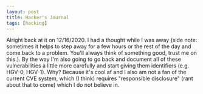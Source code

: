 ```yaml
---
layout: post
title: Hacker's Journal
tags: [hacking]
---
```


Alright back at it on 12/16/2020. I had a thought while I was away (side note: sometimes it helps to step away for a few hours or the rest of the day and come back to a problem. You'll always think of something good, trust me on this.). By the way I'm also going to go back and document all of these vulnerabilities a little more carefully and start giving them identifiers (e.g. HGV-0, HGV-1). Why? Because it's cool af and I also am not a fan of the current CVE system, which (I think) requires "responsible disclosure" (rant about that to come) which I do not believe in. 
